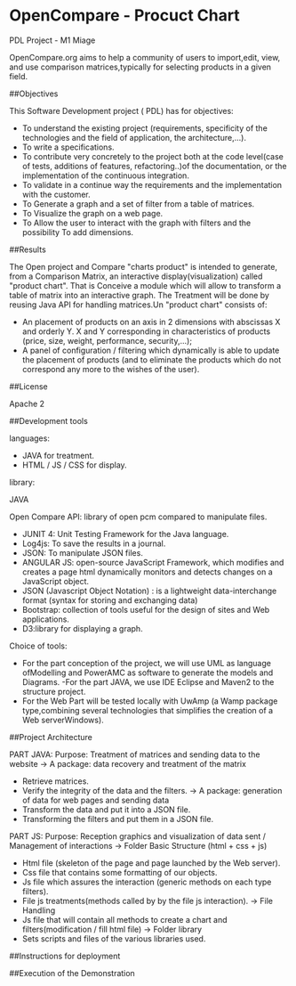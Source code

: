 # OpenCompare - Procuct Chart
PDL Project - M1 Miage

OpenCompare.org aims to help a community of users to import,edit, view, and use comparison matrices,typically for selecting
products in a given field.

##Objectives

This Software Development project ( PDL) has for objectives:
- To understand the existing project (requirements, specificity of the technologies and the field of application, the architecture,...).
- To write a specifications.
- To contribute very concretely to the project both at the code level(case of tests, additions of features, refactoring..)of the documentation, or the implementation of the continuous integration.
- To validate in a continue way the requirements and the implementation with the customer.
- To Generate a graph and a set of filter from a table of matrices.
- To Visualize the graph on a web page.
- To Allow the user to interact with the graph with filters and the possibility To add dimensions.

##Results

The Open project and Compare "charts product" is intended to generate, from a Comparison Matrix, an interactive display(visualization) called "product chart". That is Conceive a module which will allow to transform a table of matrix into an interactive graph.
The Treatment will be done by reusing Java API for handling matrices.Un "product chart" consists of:
- An placement of products on an axis in 2 dimensions with abscissas X and orderly Y. X and Y corresponding in characteristics of products (price, size, weight, performance, security,...);
- A panel of configuration / filtering which dynamically is able to update the placement of products (and to eliminate the products which do not correspond any more to the wishes of the user).


##License

 Apache 2
 

##Development tools

languages:

- JAVA for treatment.
- HTML / JS / CSS for display.

library:

JAVA

 Open Compare API: library of open pcm compared to manipulate files.
- JUNIT 4: Unit Testing Framework for the Java language.
- Log4js: To save the results in a journal.
- JSON: To manipulate JSON files.
- ANGULAR JS: open-source JavaScript Framework, which modifies and creates a page html dynamically monitors and detects changes on a JavaScript object.
- JSON (Javascript Object Notation) : is a lightweight data-interchange format (syntax for storing and exchanging data)
- Bootstrap: collection of tools useful for the design of sites and Web applications.
- D3:library for displaying a graph.

Choice of tools:

- For the part conception of the project,  we will use UML as language ofModelling and PowerAMC as software to generate the models and Diagrams.
 -For the part JAVA, we use IDE Eclipse  and Maven2 to the structure project.
- For the Web Part will be tested locally with UwAmp (a Wamp package type,combining several technologies that simplifies the creation of a Web serverWindows).


##Project Architecture 

PART JAVA:
  Purpose: Treatment of matrices and sending data to the website
-> A package: data recovery and treatment of the matrix
- Retrieve matrices.
- Verify the integrity of the data and the filters.
-> A package: generation of data for web pages and sending data
- Transform the data and put it into a JSON file.
- Transforming the filters and put them in a JSON file.

PART JS:
  Purpose: Reception graphics and visualization of data sent / Management of interactions
-> Folder Basic Structure (html + css + js)
- Html file (skeleton of the page and page launched by the Web server).
- Css file that contains some formatting of our objects.
- Js file which assures the interaction (generic methods on each type filters).
- File js treatments(methods called by by the file js interaction). 
-> File Handling
- Js file that will contain all methods to create a chart and filters(modification / fill html file)
-> Folder library
- Sets scripts and files of the various libraries used.


##Instructions for deployment



##Execution of the Demonstration




